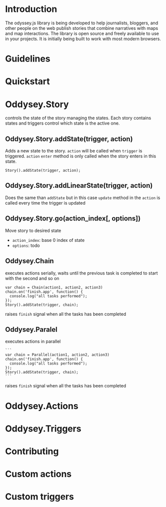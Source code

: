 
# Introduction

The odyssey.js library is being developed to help journalists, bloggers, and other people on the web publish stories that combine narratives with maps and map interactions. The library is open source and freely available to use in your projects. It is initially being built to work with most modern browsers.

# Guidelines
# Quickstart

# Oddysey.Story

controls the state of the story managing the states. Each story contains states and triggers control
which state is the active one.

## Oddysey.Story.addState(trigger, action)
Adds a new state to the story. `action` will be called when `trigger` is triggered. `action`
`enter` method is only called when the story enters in this state.

  ```
  Story().addState(trigger, action);
  ```

## Oddysey.Story.addLinearState(trigger, action)
Does the same than `addState` but in this case `update` method in the `action` is called every time
the trigger is updated

## Oddysey.Story.go(action_index[, options])

Move story to desired state 
  * ``action_index``: base 0 index of state
  * ``options``: todo


## Oddysey.Chain

executes actions serially, waits until the previous task is completed to start with the second and so on

  ```
  var chain = Chain(action1, action2, action3)
  chain.on('finish.app', function() {
    console.log("all tasks performed");
  });
  Story().addState(trigger, chain);
  ```

raises `finish` signal when all the tasks has been completed

## Oddysey.Paralel

executes actions in parallel

    ```
    var chain = Parallel(action1, action2, action3)
    chain.on('finish.app', function() {
      console.log("all tasks performed");
    });
    Story().addState(trigger, chain);
    ```

raises `finish` signal when all the tasks has been completed

# Oddysey.Actions
# Oddysey.Triggers 

# Contributing


# Custom actions
# Custom triggers 

